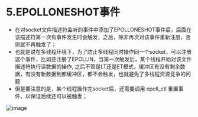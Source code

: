 # 5.EPOLLONESHOT事件  

* 在对socket文件描述符监听的事件中添加了EPOLLONESHOT事件后，后面在该描述符第一次有事件发生时会触发，之后，除非再次对该事件重新注册，否则就不再触发了； 
* 也就是说在多线程环境下，为了防止多线程同时操作同一个socket，可以注册这个事件，比如还注册了EPOLLIN，当第一次触发后，某个线程开始对该文件描述符执行读数据的操作, 之后不管是LT还是ET模式，缓冲区有没有剩余数据，有没有新数据到都缓冲区，都不会触发，也就避免了多线程资源竞争的问题
* 但是要注意的是，某个线程操作完socket后，还需要调用 epoll_ctl 重置事件，以保证后续还可以被触发；

![image](https://user-images.githubusercontent.com/58176267/182597681-178110c1-9fa6-486b-8d7c-4e7769a08785.png)  
